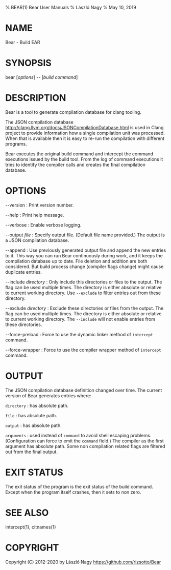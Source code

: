 % BEAR(1) Bear User Manuals
% László Nagy
% May 10, 2019

# NAME

Bear - Build EAR

# SYNOPSIS

bear [*options*] \-\- [*build command*]

# DESCRIPTION

Bear is a tool to generate compilation database for clang tooling.

The JSON compilation database
<http://clang.llvm.org/docs/JSONCompilationDatabase.html> is used in
Clang project to provide information how a single compilation unit
was processed. When that is available then it is easy to re-run the
compilation with different programs.

Bear executes the original build command and intercept the command
executions issued by the build tool. From the log of command executions
it tries to identify the compiler calls and creates the final
compilation database.

# OPTIONS

\--version
:   Print version number.

\--help
:   Print help message.

\--verbose
:   Enable verbose logging.

\--output *file*
:   Specify output file. (Default file name provided.) The output is
    a JSON compilation database.

\--append
:   Use previously generated output file and append the new entries to it.
	This way you can run Bear continuously during work, and it keeps the
	compilation database up to date. File deletion and addition are both
	considered. But build process change (compiler flags change) might
	cause duplicate entries.

\--include *directory*
:   Only include this directories or files to the output. The flag can
    be used multiple times. The directory is either absolute or
    relative to current working directory. Use `--exclude` to filter
    entries out from these directory.

\--exclude *directory*
:   Exclude these directories or files from the output. The flag can
    be used multiple times. The directory is either absolute or
    relative to current working directory. The `--include` will
    not enable entries from these directories.

\--force-preload
:   Force to use the dynamic linker method of `intercept` command.

\--force-wrapper
:   Force to use the compiler wrapper method of `intercept` command.

# OUTPUT

The JSON compilation database definition changed over time. The current
version of Bear generates entries where:

`directory`
:	has absolute path.

`file`
:	has absolute path.

`output`
:   has absolute path.

`arguments`
:   used instead of `command` to avoid shell escaping problems. (Configuration
    can force to emit the `command` field.) The compiler as the first argument
    has absolute path. Some non compilation related flags are filtered out from
    the final output.

# EXIT STATUS

The exit status of the program is the exit status of the build command.
Except when the program itself crashes, then it sets to non zero.

# SEE ALSO

intercept(1), citnames(1)

# COPYRIGHT

Copyright (C) 2012-2020 by László Nagy
<https://github.com/rizsotto/Bear>
